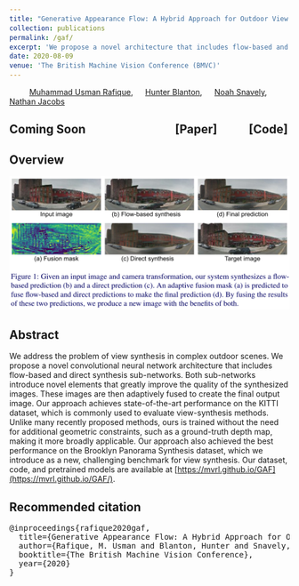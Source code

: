 ```yaml
---
title: "Generative Appearance Flow: A Hybrid Approach for Outdoor View Synthesis"
collection: publications
permalink: /gaf/
excerpt: 'We propose a novel architecture that includes flow-based and direct synthesis sub-networks for novel view synthesis.'
date: 2020-08-09
venue: 'The British Machine Vision Conference (BMVC)'
---
```


&emsp; &emsp; [Muhammad Usman Rafique](http://urafique.com), &emsp; [Hunter Blanton](https://hblanton.github.io/), &emsp; [Noah Snavely](http://www.cs.cornell.edu/~snavely/), &emsp; [Nathan Jacobs](https://jacobsn.github.io/)

##  Coming Soon &emsp; &emsp;  &emsp; &emsp;  &emsp;   &emsp; [Paper]   &emsp;  &emsp;      [Code]

## Overview
![GAF overview](/images/GAF_front_fig.png)

## Abstract
We address the problem of view synthesis in complex outdoor scenes. We propose a novel convolutional neural network architecture that includes flow-based and direct synthesis sub-networks. Both sub-networks introduce novel elements that greatly improve the quality of the synthesized images. These images are then adaptively fused to create the final output image. Our approach achieves state-of-the-art performance on the KITTI dataset, which is commonly used to evaluate view-synthesis methods. Unlike many recently proposed methods, ours is trained without the need for additional geometric constraints, such as a ground-truth depth map, making it more broadly applicable. Our approach also achieved the best performance on the Brooklyn Panorama Synthesis dataset, which we introduce as a new, challenging benchmark for view synthesis. Our dataset, code, and pretrained models are available at [https://mvrl.github.io/GAF](https://mvrl.github.io/GAF/).

## Recommended citation
<pre>
@inproceedings{rafique2020gaf,
  title={Generative Appearance Flow: A Hybrid Approach for Outdoor View Synthesis},
  author={Rafique, M. Usman and Blanton, Hunter and Snavely, Noah and Jacobs, Nathan},
  booktitle={The British Machine Vision Conference},
  year={2020}
}
</pre>
